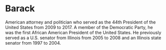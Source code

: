 # Barack
American attorney and politician who served as the 44th President of the United States from 2009 to 2017. A member of the Democratic Party, he was the first African American President of the United States. He previously served as a U.S. senator from Illinois from 2005 to 2008 and an Illinois state senator from 1997 to 2004.
